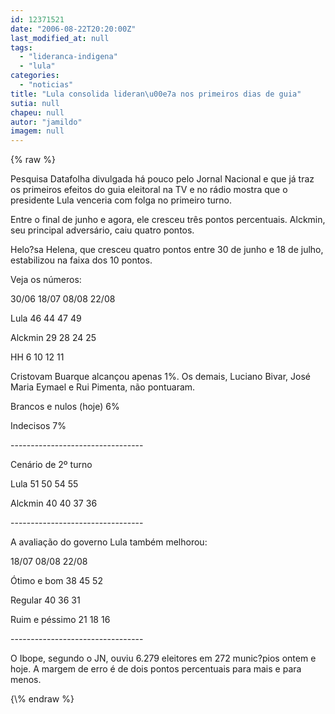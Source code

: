 ```yaml
---
id: 12371521
date: "2006-08-22T20:20:00Z"
last_modified_at: null
tags:
  - "lideranca-indigena"
  - "lula"
categories:
  - "noticias"
title: "Lula consolida lideran\u00e7a nos primeiros dias de guia"
sutia: null
chapeu: null
autor: "jamildo"
imagem: null
---
```

{\% raw %}
<p>Pesquisa Datafolha divulgada h&aacute; pouco pelo Jornal Nacional e que j&aacute; traz os primeiros efeitos do guia eleitoral na TV e no r&aacute;dio mostra que o presidente Lula venceria com folga no primeiro turno.</p>
<p>Entre o final de junho e agora, ele cresceu tr&ecirc;s pontos percentuais. Alckmin, seu principal advers&aacute;rio, caiu quatro pontos.</p>
<p>Helo?sa Helena, que cresceu quatro pontos entre 30 de junho e 18 de julho, estabilizou na faixa dos 10 pontos.</p>
<p>Veja os n&uacute;meros:</p>
<p>30/06 18/07 08/08 22/08</p>
<p>Lula 46 44 47 49</p>
<p>Alckmin 29 28 24 25</p>
<p>HH 6 10 12 11</p>
<p>Cristovam Buarque alcan&ccedil;ou apenas 1%. Os demais, Luciano Bivar, Jos&eacute; Maria Eymael e Rui Pimenta, n&atilde;o pontuaram.</p>
<p>Brancos e nulos (hoje) 6%</p>
<p>Indecisos 7%</p>
<p>---------------------------------</p>
<p>Cen&aacute;rio de 2&ordm; turno</p>
<p>Lula 51 50 54 55</p>
<p>Alckmin 40 40 37 36</p>
<p>---------------------------------</p>
<p>A avalia&ccedil;&atilde;o do governo Lula tamb&eacute;m melhorou:</p>
<p>18/07 08/08 22/08</p>
<p>&Oacute;timo e bom 38 45 52</p>
<p>Regular 40 36 31</p>
<p>Ruim e p&eacute;ssimo 21 18 16</p>
<p>---------------------------------</p>
<p>O Ibope, segundo o JN, ouviu 6.279 eleitores em 272 munic?pios ontem e hoje. A margem de erro &eacute; de dois pontos percentuais para mais e para menos.</p>
{\% endraw %}